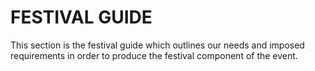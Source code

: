 # FESTIVAL GUIDE

This section is the festival guide which outlines our needs and imposed requirements in order to produce the festival component of the event.

